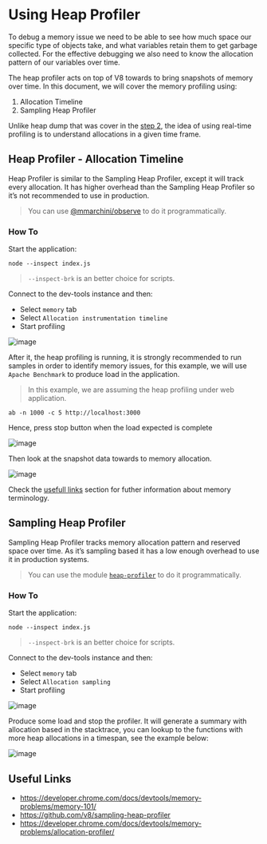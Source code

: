 # Using Heap Profiler

To debug a memory issue we need to be able to see how much space our specific type of objects take, and what variables retain them to get garbage collected. For the effective debugging we also need to know the allocation pattern of our variables over time.

The heap profiler acts on top of V8 towards to bring snapshots of memory over time. In this document, we will cover the memory profiling using:

1. Allocation Timeline
2. Sampling Heap Profiler

Unlike heap dump that was cover in the [step 2](../step2/using_heap_snapshot.md), the idea of using real-time profiling is to understand allocations in a given time frame.

## Heap Profiler - Allocation Timeline

Heap Profiler is similar to the Sampling Heap Profiler, except it will track every allocation. It has
higher overhead than the Sampling Heap Profiler so it’s not recommended to use in production.

> You can use [@mmarchini/observe](https://www.npmjs.com/package/@mmarchini/observe) to do it programmatically.

### How To

Start the application:

```console
node --inspect index.js
```

> `--inspect-brk` is an better choice for scripts.

Connect to the dev-tools instance and then:

- Select `memory` tab
- Select `Allocation instrumentation timeline`
- Start profiling

![image](https://user-images.githubusercontent.com/26234614/136712329-ac9fc581-af2b-4a94-8849-b959ebea0a59.png)

After it, the heap profiling is running, it is strongly recommended to run samples in order to identify memory issues, for this example, we will use `Apache Benchmark` to produce load in the application.

> In this example, we are assuming the heap profiling under web application.

```console
ab -n 1000 -c 5 http://localhost:3000
```

Hence, press stop button when the load expected is complete

![image](https://user-images.githubusercontent.com/26234614/136714198-867632e0-2417-4336-9e6c-828fcf5be6b7.png)

Then look at the snapshot data towards to memory allocation.

![image](https://user-images.githubusercontent.com/26234614/136846720-65bf7073-eddc-4afd-9753-e21ef75e0243.png)

Check the [usefull links](#usefull-links) section for futher information about memory terminology.

## Sampling Heap Profiler

Sampling Heap Profiler tracks memory allocation pattern and reserved space over time. As it’s
sampling based it has a low enough overhead to use it in production systems.

> You can use the module [`heap-profiler`](https://www.npmjs.com/package/heap-profile) to do it programmatically.

### How To

Start the application:

```console
node --inspect index.js
```

> `--inspect-brk` is an better choice for scripts.

Connect to the dev-tools instance and then:

- Select `memory` tab
- Select `Allocation sampling`
- Start profiling

![image](https://user-images.githubusercontent.com/26234614/136847038-1cb6dfd4-26d4-4e2a-8dd1-8d74c2151360.png)

Produce some load and stop the profiler. It will generate a summary with allocation based in the stacktrace, you can lookup to the functions with more heap allocations in a timespan, see the example below:

![image](https://user-images.githubusercontent.com/26234614/136849337-1dd4c46e-b479-48a8-a995-422bb3f17f56.png)

## Useful Links

- https://developer.chrome.com/docs/devtools/memory-problems/memory-101/
- https://github.com/v8/sampling-heap-profiler
- https://developer.chrome.com/docs/devtools/memory-problems/allocation-profiler/
